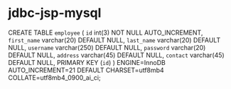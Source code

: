 # jdbc-jsp-mysql

CREATE TABLE `employee` (
   `id` int(3) NOT NULL AUTO_INCREMENT,
   `first_name` varchar(20) DEFAULT NULL,
   `last_name` varchar(20) DEFAULT NULL,
   `username` varchar(250) DEFAULT NULL,
   `password` varchar(20) DEFAULT NULL,
   `address` varchar(45) DEFAULT NULL,
   `contact` varchar(45) DEFAULT NULL,
   PRIMARY KEY (`id`)
) ENGINE=InnoDB AUTO_INCREMENT=21 DEFAULT CHARSET=utf8mb4 COLLATE=utf8mb4_0900_ai_ci;
